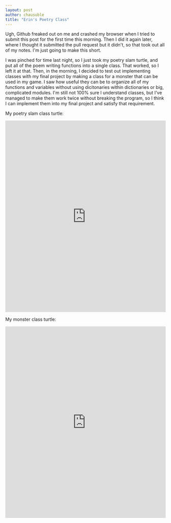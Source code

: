 ```yaml
--- 
layout: post
author: chausuble
title: "Erin's Poetry Class"
---
```


Ugh, Github freaked out on me and crashed my browser when I tried to submit this post for the first time this morning. Then I
did it again later, where I thought it submitted the pull request but it didn't, so that took out all of my notes. I'm just 
going to make this short.

I was pinched for time last night, so I just took my poetry slam turtle, and put all of the poem writing functions into a single
class. That worked, so I left it at that. Then, in the morning, I decided to test out implementing classes with my final project
by making a class for a monster that can be used in my game. I saw how useful they can be to organize all of my functions and
variables without using dicitonaries within dictionaries or big, complicated modules. I'm still not 100% sure I understand classes, 
but I've managed to make them work twice without breaking the program, so I think I can implement them into my final project 
and satisfy that requirement.

My poetry slam class turtle:

<iframe src="https://trinket.io/embed/python/a08a4ab5e3" width="100%" height="600" frameborder="0" marginwidth="0" marginheight="0" allowfullscreen></iframe>

My monster class turtle:

<iframe src="https://trinket.io/embed/python/547acf00b1" width="100%" height="600" frameborder="0" marginwidth="0" marginheight="0" allowfullscreen></iframe>
